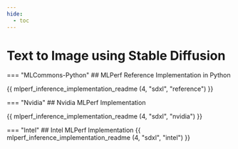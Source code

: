 ```yaml
---
hide:
  - toc
---
```


# Text to Image using Stable Diffusion


=== "MLCommons-Python"
    ## MLPerf Reference Implementation in Python
    
{{ mlperf_inference_implementation_readme (4, "sdxl", "reference") }}

=== "Nvidia"
    ## Nvidia MLPerf Implementation
    
{{ mlperf_inference_implementation_readme (4, "sdxl", "nvidia") }}

=== "Intel"
    ## Intel MLPerf Implementation
{{ mlperf_inference_implementation_readme (4, "sdxl", "intel") }}

